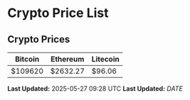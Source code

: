 # Crypto Price List

## Crypto Prices
| Bitcoin | Ethereum | Litecoin |
| ------- | -------- | -------- |
| $109620 | $2632.27 | $96.06 |
**Last Updated:** 2025-05-27 09:28 UTC
**Last Updated:** $DATE$
